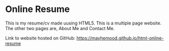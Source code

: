 # Online Resume
This is my resume/cv made uusing HTML5. This is a multiple page website. 
The other two pages are, About Me and Contact Me.

Link to website hosted on GitHub: https://mayhemood.github.io/html-online-resume